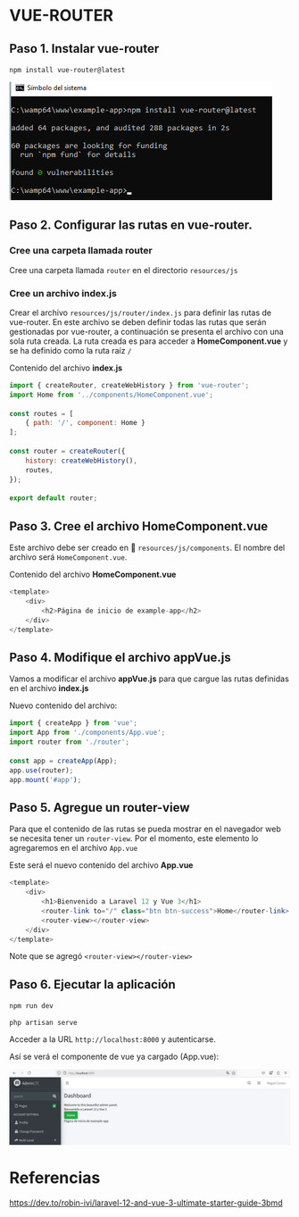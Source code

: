 # VUE-ROUTER

## Paso 1. Instalar vue-router

```
npm install vue-router@latest
```
![image](./img/install_vue_router.png)  


## Paso 2. Configurar las rutas en vue-router.

### Cree una carpeta llamada router

Cree una carpeta llamada `router` en el directorio `resources/js`

### Cree un archivo index.js

Crear el archivo `resources/js/router/index.js` para definir las rutas de vue-router.
En este archivo se deben definir todas las rutas que serán gestionadas por vue-router, a continuación se presenta el archivo con una sola ruta creada. La ruta creada es para acceder a **HomeComponent.vue** y se ha definido como la ruta raíz `/`

Contenido del archivo **index.js**  


```javascript
import { createRouter, createWebHistory } from 'vue-router';
import Home from '../components/HomeComponent.vue';

const routes = [
    { path: '/', component: Home }
];

const router = createRouter({
    history: createWebHistory(),
    routes,
});

export default router;
```

## Paso 3. Cree el archivo HomeComponent.vue

Este archivo debe ser creado en :file_folder: `resources/js/components`. El nombre del archivo será `HomeComponent.vue`.  

Contenido del archivo **HomeComponent.vue**    

```php
<template>
    <div>
        <h2>Página de inicio de example-app</h2>
    </div>
</template>
```

## Paso 4. Modifique el archivo appVue.js

Vamos a modificar el archivo **appVue.js** para que cargue las rutas definidas en el archivo **index.js**  

Nuevo contenido del archivo:  

```javascript
import { createApp } from 'vue';
import App from './components/App.vue';
import router from './router';

const app = createApp(App);
app.use(router);
app.mount('#app');
```

## Paso 5. Agregue un router-view

Para que el contenido de las rutas se pueda mostrar en el navegador web se necesita tener un `router-view`. Por el momento, este elemento lo agregaremos en el archivo `App.vue`  

Este será el nuevo contenido del archivo **App.vue**  

```php
<template>
    <div>
        <h1>Bienvenido a Laravel 12 y Vue 3</h1>
        <router-link to="/" class="btn btn-success">Home</router-link>
        <router-view></router-view>
    </div>
</template>
```

Note que se agregó `<router-view></router-view>`  

## Paso 6. Ejecutar la aplicación

```
npm run dev
```
```
php artisan serve
```

Acceder a la URL `http://localhost:8000` y autenticarse.

Así se verá el componente de vue ya cargado (App.vue):  

![image](./img/home_component_cargado.png)  

# Referencias

https://dev.to/robin-ivi/laravel-12-and-vue-3-ultimate-starter-guide-3bmd
